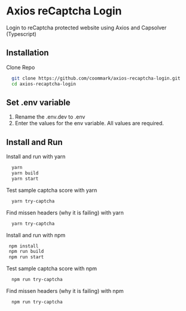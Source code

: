 # Axios reCaptcha Login

Login to reCaptcha protected website using Axios and Capsolver (Typescript)

## Installation

Clone Repo

```bash
  git clone https://github.com/coommark/axios-recaptcha-login.git
  cd axios-recaptcha-login
```

## Set .env variable

1. Rename the .env.dev to .env
2. Enter the values for the env variable. All values are required.

## Install and Run

Install and run with yarn

```bash
  yarn
  yarn build
  yarn start
```

Test sample captcha score with yarn

```bash
  yarn try-captcha
```

Find missen headers (why it is failing) with yarn

```bash
  yarn try-captcha
```

Install and run with npm

```bash
 npm install
 npm run build
 npm run start
```

Test sample captcha score with npm

```bash
  npm run try-captcha
```

Find missen headers (why it is failing) with npm

```bash
  npm run try-captcha
```
